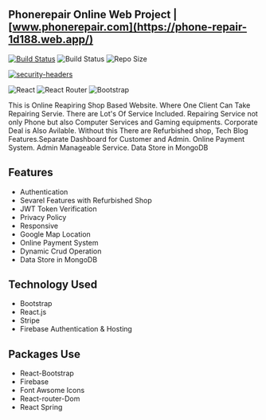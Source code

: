 ## Phonerepair Online Web Project | [www.phonerepair.com](https://phone-repair-1d188.web.app/)

[![Build Status](https://travis-ci.org/joemccann/dillinger.svg?branch=master)](https://travis-ci.org/joemccann/dillinger) ![Build Status](https://img.shields.io/spiget/stars/9089) ![Repo Size](https://img.shields.io/github/repo-size/Aminul-Islam565688/phone-repair-client)

[![security-headers](https://img.shields.io/badge/LinkedIn-0077B5?style=for-the-badge&logo=linkedin&logoColor=white)](https://www.linkedin.com/in/aminul-islam-03907814b/) 

![React](https://img.shields.io/badge/React-20232A?style=for-the-badge&logo=react&logoColor=61DAFB)
![React Router](https://img.shields.io/badge/React_Router-CA4245?style=for-the-badge&logo=react-router&logoColor=white)
![Bootstrap](https://img.shields.io/badge/Bootstrap-563D7C?style=for-the-badge&logo=bootstrap&logoColor=white)

This is Online Reapiring Shop Based Website. Where One Client Can Take Repairing Servie. There are Lot's Of Service Included. Repairing Service not only Phone but also Computer Services and Gaming equipments. Corporate Deal is Also Avilable. Without this There are Refurbished shop, Tech Blog Features.Separate Dashboard for Customer and Admin. Online Payment System. Admin Manageable Service. Data Store in MongoDB

## Features

- Authentication
- Sevarel Features with Refurbished Shop
- JWT Token Verification
- Privacy Policy
- Responsive
- Google Map Location
- Online Payment System
- Dynamic Crud Operation
- Data Store in MongoDB

## Technology Used
- Bootstrap
- React.js
- Stripe
- Firebase Authentication & Hosting

## Packages Use
- React-Bootstrap
- Firebase
- Font Awsome Icons
- React-router-Dom
- React Spring
